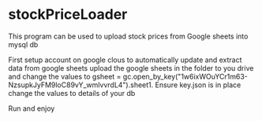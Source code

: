 # stockPriceLoader
This program can be used to upload stock prices from Google sheets into mysql db

First setup account on google clous to automatically update and extract data from google sheets
upload the google sheets in the folder to you drive and change the values to gsheet = gc.open_by_key("1w6ixWOuYCr1m63-NzsupkJyFM9loC89vY_wmlvvrdL4").sheet1. Ensure key.json is in place
change the values to details of your db 

Run and enjoy
